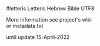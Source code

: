 #letteris
Letteris Hebrew Bible UTF8 <br>

More information see project's wiki <br>
or metadata.txt <br>

until update 15-April-2022 <br>


